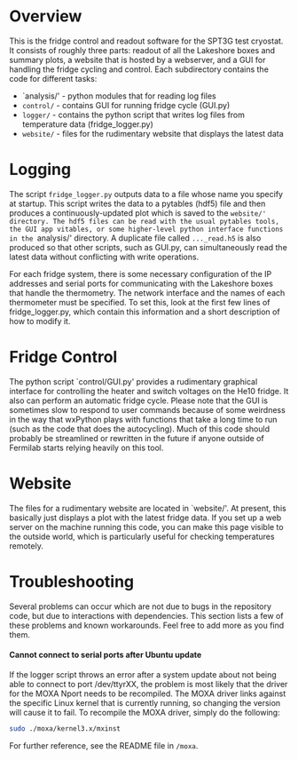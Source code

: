 # Overview
This is the fridge control and readout software for the SPT3G test cryostat. It consists of roughly three parts: readout of all the Lakeshore boxes and summary plots, a website that is hosted by a webserver, and a GUI for handling the fridge cycling and control. Each subdirectory contains the code for different tasks:
* `analysis/' - python modules that for reading log files
* `control/` - contains GUI for running fridge cycle (GUI.py)
* `logger/` - contains the python script that writes log files from temperature data (fridge_logger.py)
* `website/` - files for the rudimentary website that displays the latest data

# Logging
The script `fridge_logger.py` outputs data to a file whose name you specify at startup. This script writes the data to a pytables (hdf5) file and then produces a continuously-updated plot which is saved to the `website/' directory. The hdf5 files can be read with the usual pytables tools, the GUI app vitables, or some higher-level python interface functions in the `analysis/' directory. A duplicate file called `..._read.h5` is also produced so that other scripts, such as GUI.py, can simultaneously read the latest data without conflicting with write operations.

For each fridge system, there is some necessary configuration of the IP addresses and serial ports for communicating with the Lakeshore boxes that handle the thermometry. The network interface and the names of each thermometer must be specified. To set this, look at the first few lines of fridge_logger.py, which contain this information and a short description of how to modify it.

# Fridge Control
The python script `control/GUI.py' provides a rudimentary graphical interface for controlling the heater and switch voltages on the He10 fridge. It also can perform an automatic fridge cycle. Please note that the GUI is sometimes slow to respond to user commands because of some weirdness in the way that wxPython plays with functions that take a long time to run (such as the code that does the autocycling). Much of this code should probably be streamlined or rewritten in the future if anyone outside of Fermilab starts relying heavily on this tool.

# Website
The files for a rudimentary website are located in `website/'. At present, this basically just displays a plot with the latest fridge data. If you set up a web server on the machine running this code, you can make this page visible to the outside world, which is particularly useful for checking temperatures remotely.

# Troubleshooting
Several problems can occur which are not due to bugs in the repository code, but due to interactions with dependencies. This section lists a few of these problems and known workarounds. Feel free to add more as you find them.

#### Cannot connect to serial ports after Ubuntu update
If the logger script throws an error after a system update about not being able to connect to port /dev/ttyrXX, the problem is most likely that the driver for the MOXA Nport needs to be recompiled. The MOXA driver links against the specific Linux kernel that is currently running, so changing the version will cause it to fail. To recompile the MOXA driver, simply do the following:
```bash
sudo ./moxa/kernel3.x/mxinst
```
For further reference, see the README file in `/moxa`.
